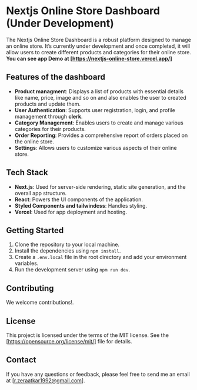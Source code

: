 # Nextjs Online Store Dashboard (Under Development)
The Nextjs Online Store Dashboard is a robust platform designed to manage an online store. It’s currently under development and once completed, it will allow users to create different products and categories for their online store.
**You can see app Demo at [https://nextjs-online-store.vercel.app/]**

## Features of the dashboard

- **Product managment**: Displays a list of products with essential details like name, price, image and so on and also enables the user to created products and update them.
- **User Authentication**: Supports user registration, login, and profile management through **clerk**.
- **Category Management**: Enables users to create and manage various categories for their products.
- **Order Reporting**: Provides a comprehensive report of orders placed on the online store.
- **Settings**: Allows users to customize various aspects of their online store.

## Tech Stack

- **Next.js**: Used for server-side rendering, static site generation, and the overall app structure.
- **React**: Powers the UI components of the application.
- **Styled Components and tailwindcss**: Handles styling.
- **Vercel**: Used for app deployment and hosting.

## Getting Started

1. Clone the repository to your local machine.
2. Install the dependencies using `npm install`.
3. Create a `.env.local` file in the root directory and add your environment variables.
4. Run the development server using `npm run dev`.

## Contributing

We welcome contributions!.

## License

This project is licensed under the terms of the MIT license. See the [https://opensource.org/license/mit/] file for details.

## Contact

If you have any questions or feedback, please feel free to send me an email at [r.zeraatkar1992@gmail.com].
